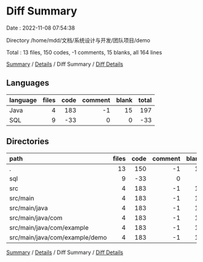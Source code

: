 # Diff Summary

Date : 2022-11-08 07:54:38

Directory /home/mdd/文档/系统设计与开发/团队项目/demo

Total : 13 files,  150 codes, -1 comments, 15 blanks, all 164 lines

[Summary](results.md) / [Details](details.md) / Diff Summary / [Diff Details](diff-details.md)

## Languages
| language | files | code | comment | blank | total |
| :--- | ---: | ---: | ---: | ---: | ---: |
| Java | 4 | 183 | -1 | 15 | 197 |
| SQL | 9 | -33 | 0 | 0 | -33 |

## Directories
| path | files | code | comment | blank | total |
| :--- | ---: | ---: | ---: | ---: | ---: |
| . | 13 | 150 | -1 | 15 | 164 |
| sql | 9 | -33 | 0 | 0 | -33 |
| src | 4 | 183 | -1 | 15 | 197 |
| src/main | 4 | 183 | -1 | 15 | 197 |
| src/main/java | 4 | 183 | -1 | 15 | 197 |
| src/main/java/com | 4 | 183 | -1 | 15 | 197 |
| src/main/java/com/example | 4 | 183 | -1 | 15 | 197 |
| src/main/java/com/example/demo | 4 | 183 | -1 | 15 | 197 |

[Summary](results.md) / [Details](details.md) / Diff Summary / [Diff Details](diff-details.md)